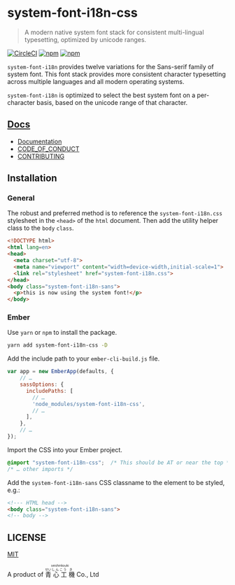 # system-font-i18n-css

> A modern native system font stack for consistent multi-lingual typesetting,
  optimized by unicode ranges.

[![CircleCI](https://img.shields.io/circleci/project/github/mirai-audio/system-font-i18n-css.svg?style=flat-square)](https://circleci.com/gh/mirai-audio/system-font-i18n-css)
[![npm](https://img.shields.io/npm/v/system-font-i18n-css.svg)](https://www.npmjs.com/package/system-font-i18n-css)
[![npm](https://img.shields.io/npm/dm/system-font-i18n-css.svg)](https://www.npmjs.com/package/system-font-i18n-css)

`system-font-i18n` provides twelve variations for the Sans-serif family of
system font. This font stack provides more consistent character typesetting
across multiple languages and all modern operating systems.

`system-font-i18n` is optimized to select the best system font on a
per-character basis, based on the unicode range of that character.

## [Docs](https://mirai-audio.github.io/system-font-i18n-css/)

* [Documentation](https://mirai-audio.github.io/system-font-i18n-css/)
* [CODE_OF_CONDUCT](https://github.com/mirai-audio/mir/wiki/CODE_OF_CONDUCT)
* [CONTRIBUTING](.github/CONTRIBUTING.md)

## Installation

### General

The robust and preferred method is to reference the `system-font-i18n.css`
stylesheet in the `<head>` of the `html` document.  Then add the utility
helper class to the `body` `class`.

```html
<!DOCTYPE html>
<html lang=en>
<head>
  <meta charset="utf-8">
  <meta name="viewport" content="width=device-width,initial-scale=1">
  <link rel="stylesheet" href="system-font-i18n.css">
</head>
<body class="system-font-i18n-sans">
  <p>this is now using the system font!</p>
</body>
```

### Ember

Use `yarn` or `npm` to install the package.

```bash
yarn add system-font-i18n-css -D
```

Add the include path to your `ember-cli-build.js` file.

```javascript
var app = new EmberApp(defaults, {
    // …
    sassOptions: {
      includePaths: [
        // …
        'node_modules/system-font-i18n-css',
        // …
      ],
    },
    // …
});
```

Import the CSS into your Ember project.

```scss
@import "system-font-i18n-css";  /* This should be AT or near the top */
/* … other imports */
```

Add the `system-font-i18n-sans` CSS classname to the element to be styled, e.g.:

```html
<!--- HTML head -->
<body class="system-font-i18n-sans">
<!-- body -->
```

## LICENSE

[MIT](LICENSE)

A product of <ruby>
  <ruby>
    青<rp>(</rp><rt>せい</rt><rp>)</rp>
    心<rp>(</rp><rt>しん</rt><rp>)</rp>
    工<rp>(</rp><rt>こう</rt><rp>)</rp>
    機<rp>(</rp><rt>き</rt><rp>)</rp>
  </ruby>
  <rp>(</rp><rt>seishinkouki</rt><rp>)</rp>
</ruby> Co., Ltd
